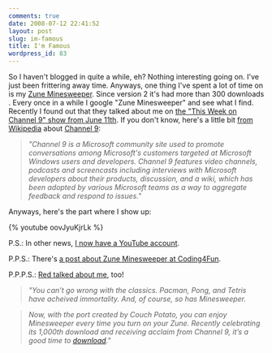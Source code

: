```yaml
---
comments: true
date: 2008-07-12 22:41:52
layout: post
slug: im-famous
title: I'm Famous
wordpress_id: 83
---
```


So I haven't blogged in quite a while, eh? Nothing interesting going on. I've just been frittering away time. Anyways, one thing I've spent a lot of time on is my [Zune Minesweeper](http://www.codeplex.com/zuneminesweeper). Since version 2 it's had more than 300 downloads </brag>. Every once in a while I google "Zune Minesweeper" and see what I find. Recently I found out that they talked about me on [the "This Week on Channel 9" show from June 11th](http://channel9.msdn.com/shows/This+Week+On+Channel+9/This-Week-on-C9-Imagine-Cup-hosted-services-C-40-and-ASPNET-tips/). If you don't know, here's a little bit [from Wikipedia](http://en.wikipedia.org/wiki/Channel_9_(discussion_forum)) about [Channel 9](http://channel9.msdn.com/): 


> 

> 
> _"Channel 9 is a Microsoft community site used to promote conversations among Microsoft's customers targeted at Microsoft Windows users and developers. Channel 9 features video channels, podcasts and screencasts including interviews with Microsoft developers about their products, discussion, and a wiki, which has been adopted by various Microsoft teams as a way to aggregate feedback and respond to issues."_




Anyways, here's the part where I show up: 


{% youtube oovJyuKjrLk %}


P.S.: In other news, [I now have a YouTube account](http://www.youtube.com/user/CouchPotato66). 


P.P.S.: There's [a post about Zune Minesweeper at Coding4Fun](http://blogs.msdn.com/coding4fun/archive/2008/07/11/8718875.aspx). 


P.P.P.S.: [Red talked about me](http://lessgravity.wordpress.com/2008/08/15/old-school-goes-high-tech/), too!


> 

> 
> _"You can’t go wrong with the classics. Pacman, Pong, and Tetris have acheived immortality. And, of course, so has Minesweeper._

> 
> _Now, with the port created by Couch Potato, you can enjoy Minesweeper every time you turn on your Zune. Recently celebrating its 1,000th download and receiving acclaim from Channel 9, it’s a good time to [download](http://www.codeplex.com/ZuneMinesweeper)."_  

